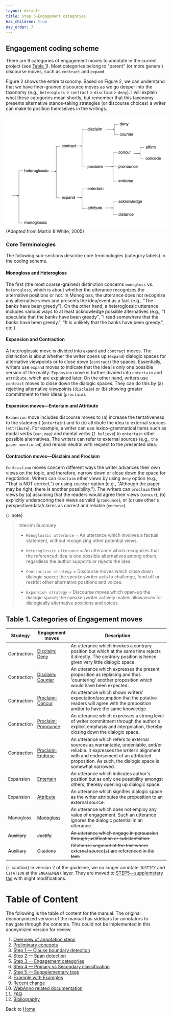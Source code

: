 ```yaml
---
layout: default
title: Step 3–Engagement categories
has_children: true
nav_order: 7
---
```



## Engagement coding scheme

There are 9 categories of engagement moves to annotate in the current project (see [Table 1](#table-1-categories-of-engagement-moves)). Most categories belong to "parent" (or more general) discourse moves, such as `contract` and `expand`. 

Figure 2 shows the entire taxonomy. Based on Figure 2, we can understand that we have finer-grained discource moves as we go deeper into the taxonomy (e.g., `heterogloss` > `contract` > `disclaim` > `deny`). I will explain what these categories mean shortly, but remember that this taxonomy presents alternative stance-taking strategies (or discourse choices) a writer can make to position themselves in the writings. 

![Figure 2](../figures/FullEngagementtaxonomy.png)
(Adopted from Martin & White, 2005)


### Core Terminologies
The following sub-sections describe core terminologies (category labels) in the coding scheme.

#### Monogloss and Heterogloss
The first (the most coarse-grained) distinction concerns `monogloss` vs. `heterogloss`, which is about whether the utterance recognizes the alternative positions or not. In Monogloss, the utterance does not recognize any alternative views and presents the idea/event as a fact (e.g., "The banks have been greedy"). On the other hand, a heteroglossic utterance includes various ways to at least acknowledge possible alternatives (e.g., "I speculate that the banks have been greedy", "I read somewhere that the banks have been greedy.", "It is unlikely that the banks have been greedy.", etc.).

#### Expansion and Contraction
A heteroglossic move is divided into `expand` and `contract` moves. The distinction is about whether the writer opens up (`expand`) dialogic spaces for alternative viewpoints or to close down (`contract`) the spaces. 
Essentially, writers use `expand` moves to indicate that the idea is only one possible version of the reality. `Expansion` move is further divided into `entertain` and `attribute`, which are explained later.
On the other hand, writers use `contract` moves to close down the dialogic spaces. They can do this by (a) rejecting alternative viewpoints (`disclaim`) or (b) showing greater committment to their ideas (`proclaim`). 

#### Expansion moves—Entertain and Attribute
`Expansion` move includes discourse moves to (a) increase the tentativeness to the statement (`entertain`) and to (b) attribute the idea to external sources (`attribute`). 
For example, a writer can use lexico-grammatical items such as modal verbs (`can`, `may`) and mental verbs (`I believe`) to `entertain` other possible alternatives. The writers can refer to external sources (e.g., `the paper mentioned`) and remain neutral with respect to the presented idea. 

#### Contraction moves—Disclaim and Proclaim
`Contraction` moves concern different ways the writer advances their own views on the topic, and therefore, narrow down or close down the space for negotiation. 
Writers can `disclaim` other views by using `deny` option (e.g., "That is NOT correct.") or using `counter` option (e.g., "Although the paper may be right, there is another possibility."). 
The writers can `proclaim` their views by (a) assuming that the readers would agree their views (`concur`), (b) explicitly underscoring their views as valid (`pronounce`), or (c) use other's perspective/data/claims as correct and reliable (`endorse`).


{: .note}
> Interrim Summary 
>
>
>- `Monoglossic utterance` = An utterance which involves a factual statement, without recognizing other potential views.
>
>
>- `Heteroglossic utterance` = An utterance which recognizes that the referenced idea is one possible alternatives among others, regardless the author supports or rejects the idea.
>
>
>- `Contraction strategy` = Discourse moves which close down dialogic space; the speaker/writer acts to challenge, fend off or restrict other alternative positions and voices.
>
>
>- `Expansion strategy` = Discourse moves which open-up the dialogic space; the speaker/writer actively makes allowances for dialogically alternative positions and voices.
>


## Table 1. Categories of Engagement moves

| Strategy      | Engagement moves                    | Description                                                                                                                                                                                                                          |
| ------------- | ----------------------------------- | ------------------------------------------------------------------------------------------------------------------------------------------------------------------------------------------------------------------------------------ |
| Contraction   | [Disclaim: Deny](DENY.md)           | An utterance which invokes a contrary position but which at the same time rejects it directly. The contrary position is hence given very little dialogic space.                                                                      |
| Contraction   | [Disclaim: Counter](COUNTER.md)     | An utterance which expresses the present proposition as replacing and thus 'countering' another proposition which would have been expected.                                                                                          |
| Contraction   | [Proclaim: Concur](CONCUR.md)       | An utterance which shows writers' expectation/assumption that the putative readers will agree with the preposition and/or to have the same knowledge.                                                                                |
| Contraction   | [Proclaim: Pronounce](PRONOUNCE.md) | An utterance which expresses a strong level of writer commitment through the author's explicit emphasis and interpolation, thereby closing down the dialogic space.                                                                  |
| Contraction   | [Proclaim: Endorse](ENDORSE.md)     | An utterance which refers to external sources as warrantable, undeniable,  and/or reliable. It expresses the writer’s alignment with and endorsement of an attributed proposition. As such, the dialogic space is somewhat narrowed. |
| Expansion     | [Entertain](ENTERTAIN.md)           | An utterance which indicates author's position but as only one possibility amongst others, thereby opening up dialogic space.                                                                                                        |
| Expansion     | [Attribute](ATTRIBUTE.md)           | An utterance which signifies dialogic space as the writer attributes the proposition to an external source.                                                                                                                          |
| Monogloss     | [Monogloss](MONOGLOSS.md)           | An utterance which does not employ any value of engagement. Such an utterance ignores the dialogic potential in an utterance.                                                                                                        |
| ~~Auxiliary~~ | ~~Justify~~                         | ~~An utterance which engage in persuasion through justification or substantiation.~~                                                                                                                                                 |
| ~~Auxiliary~~ | ~~Citations~~                       | ~~Citation is segment of the text where external source(s) are referenced in the text.~~                                                                                                                                             |


{: .caution}
In version 2 of the guideline, we no longer annotate `JUSTIFY` and `CITATION` at the `ENGAGEMENT` layer. They are moved to [STEP5—supplemetary tag](./../5_supplementary_tags/index.md) with slight modifications.




# Table of Content

The following is the table of content for the manual. 
The original deanonymized version of the manual has sidebars for annotators to navigate through the contents. This could not be implemented in this anonymized version for review.

1. [Overview of annotation steps](../0_overviews.md)
2. [Preliminary concepts](../1_Basic_grammar.md)
3. [Step 1 — Clause boundary detection](../1_Clause/index.md)
4. [Step 2 — Span detection](../2_Spans/index.md)
5. [Step 3 — Engagement categories](../3_Categories/index.md)
6. [Step 4 — Primary vs Secondary classification](../Step4_primary_secondary.md)
7. [Step 5 — Suppelementary tags](../5_supplementary_tags/index.md)
8. [Example with Examples](../8_examples-in-context.md)
9. [Recent change](../x_Change_log.md)
10. [WebAnno related documentation](../WebAnno_related.md)
11. [FAQ](../y_FAQ.md)
12. [Bibliography](../z_Bibliography.md)

Back to [Home](../index.md)